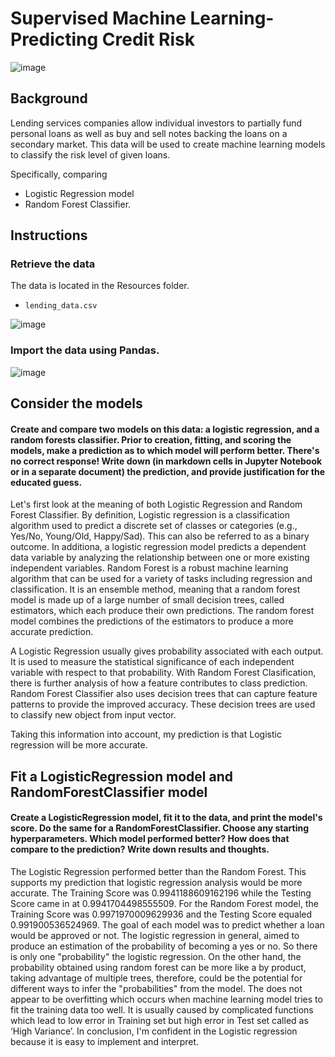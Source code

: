 # Supervised Machine Learning- Predicting Credit Risk

![image](https://user-images.githubusercontent.com/99145651/182967222-72f64764-d7bc-4525-970a-0ca010ab1566.png)



## Background

Lending services companies allow individual investors to partially fund personal loans as well as buy and sell notes backing the loans on a secondary market. This data will be used to create machine learning models to classify the risk level of given loans. 

Specifically, comparing 

* Logistic Regression model 
* Random Forest Classifier.

## Instructions

### Retrieve the data

The data is located in the Resources folder.

* `lending_data.csv`

![image](https://user-images.githubusercontent.com/99145651/182967815-d00a96b1-273b-4712-80c2-3f54198ef883.png)


### Import the data using Pandas.

![image](https://user-images.githubusercontent.com/99145651/182968360-dde70006-8c6b-452a-849a-9e0563e2bb53.png)


## Consider the models

#### Create and compare two models on this data: a logistic regression, and a random forests classifier. Prior to creation, fitting, and scoring the models, make a prediction as to which model will perform better. There's no correct response! Write down (in markdown cells in Jupyter Notebook or in a separate document) the prediction, and provide justification for the educated guess.

Let's first look at the meaning of both Logistic Regression and Random Forest Classifier. By definition, Logistic regression is a classification algorithm used to predict a discrete set of classes or categories (e.g., Yes/No, Young/Old, Happy/Sad). This can also be referred to as a binary outcome. In additiona, a logistic regression model predicts a dependent data variable by analyzing the relationship between one or more existing independent variables. Random Forest is a robust machine learning algorithm that can be used for a variety of tasks including regression and classification. It is an ensemble method, meaning that a random forest model is made up of a large number of small decision trees, called estimators, which each produce their own predictions. The random forest model combines the predictions of the estimators to produce a more accurate prediction.

A Logistic Regression usually gives probability associated with each output. It is used to measure the statistical significance of each independent variable with respect to that probability. With Random Forest Clasification, there is further analysis of how a feature contributes to class prediction. Random Forest Classifier also uses decision trees that can capture feature patterns to provide the improved accuracy. These decision trees are used to classify new object from input vector.

Taking this information into account, my prediction is that Logistic regression will be more accurate.

## Fit a LogisticRegression model and RandomForestClassifier model

#### Create a LogisticRegression model, fit it to the data, and print the model's score. Do the same for a RandomForestClassifier. Choose any starting hyperparameters. Which model performed better? How does that compare to the prediction? Write down results and thoughts.

The Logistic Regression performed better than the Random Forest. This supports my prediction that logistic regression analysis would be more accurate. The Training Score was 0.9941188609162196 while the Testing Score came in at 0.9941704498555509. For the Random Forest model, the Training Score was 0.9971970009629936 and the Testing Score equaled 0.991900536524969. The goal of each model was to predict whether a loan would be approved or not. The logistic regression in general, aimed to produce an estimation of the probability of becoming a yes or no. So there is only one "probability" the logistic regression. On the other hand, the probability obtained using random forest can be more like a by product, taking advantage of multiple trees, therefore, could be the potential for different ways to infer the "probabilities" from the model. The does not appear to be overfitting which occurs when machine learning model tries to fit the training data too well. It is usually caused by complicated functions which lead to low error in Training set but high error in Test set called as ‘High Variance’. In conclusion, I'm confident in the Logistic regression because it is easy to implement and interpret.
